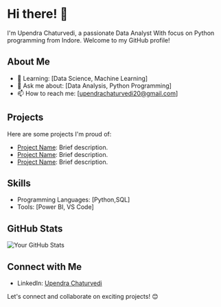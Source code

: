 # Hi there! 👋

I'm Upendra Chaturvedi, a passionate Data Analyst With focus on Python programming from Indore. Welcome to my GitHub profile!

## About Me

- 🌱 Learning: [Data Science, Machine Learning]
- 💬 Ask me about: [Data Analysis, Python Programming]
- 📫 How to reach me: [upendrachaturvedi20@gmail.com]

## Projects

Here are some projects I'm proud of:

- [Project Name](link): Brief description.
- [Project Name](link): Brief description.
- [Project Name](link): Brief description.



## Skills

- Programming Languages: [Python,SQL]
- Tools: [Power BI, VS Code]

## GitHub Stats

![Your GitHub Stats](https://github-readme-stats.vercel.app/api?username=upenc&show_icons=true&theme=radical)

## Connect with Me

- LinkedIn: [Upendra Chaturvedi](linkedin.com/in/upenc07)

Let's connect and collaborate on exciting projects! 😊
